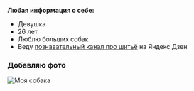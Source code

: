 **Любая информация о себе:**

- Девушка
- 26 лет
- Люблю больших собак
- Веду [познавательный канал про шитьё](https://dzen.ru/id/62665a31925ec04cac2c56ba) на Яндекс Дзен

### Добавляю фото

![**Моя собака**](https://sun9-49.userapi.com/impf/Cm1AGZ41PlhSLbnfIRcplMCp3XBXgepXKRkIzg/PYGJwh_-1Jo.jpg?size=1280x853&quality=96&sign=cdae42eb11e695c00eead92271f0cc94&type=album)